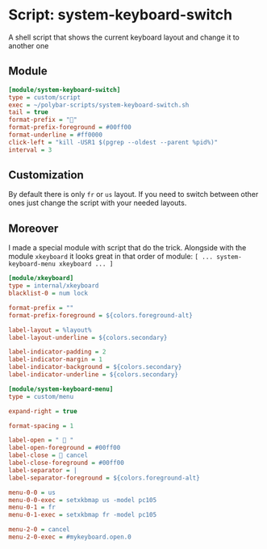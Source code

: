# Script: system-keyboard-switch

A shell script that shows the current keyboard layout and change it to another one


## Module

```ini
[module/system-keyboard-switch]
type = custom/script
exec = ~/polybar-scripts/system-keyboard-switch.sh
tail = true
format-prefix = ""
format-prefix-foreground = #00ff00
format-underline = #ff0000
click-left = "kill -USR1 $(pgrep --oldest --parent %pid%)"
interval = 3
```
## Customization

By default there is only `fr` or `us` layout.
If you need to switch between other ones just change the script with your needed layouts.

## Moreover

I made a special module with script that do the trick.
Alongside with the module `xkeyboard` it looks great in that order of module: `[ ... system-keyboard-menu xkeyboard ... ]`

```ini
[module/xkeyboard]
type = internal/xkeyboard
blacklist-0 = num lock

format-prefix = ""
format-prefix-foreground = ${colors.foreground-alt}

label-layout = %layout%
label-layout-underline = ${colors.secondary}

label-indicator-padding = 2
label-indicator-margin = 1
label-indicator-background = ${colors.secondary}
label-indicator-underline = ${colors.secondary}

[module/system-keyboard-menu]
type = custom/menu

expand-right = true

format-spacing = 1

label-open = "  "
label-open-foreground = #00ff00
label-close =  cancel
label-close-foreground = #00ff00
label-separator = |
label-separator-foreground = ${colors.foreground-alt}

menu-0-0 = us
menu-0-0-exec = setxkbmap us -model pc105
menu-0-1 = fr
menu-0-1-exec = setxkbmap fr -model pc105

menu-2-0 = cancel
menu-2-0-exec = #mykeyboard.open.0

```
